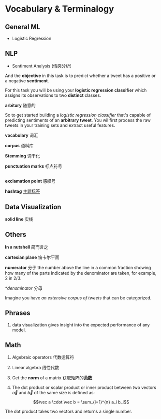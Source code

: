 # Vocabulary & Terminalogy


## General ML

- Logistic Regression


## NLP

- Sentiment Analysis (情感分析)

And the **objective** in this task is to predict whether a tweet has a positive or a negative **sentiment**.

For this task you will be using your **logistic regression classifier** which assigns its observations to two **distinct** classes.

**arbitury** 随意的

So to get started building a *logistic regression classifier* that's capable of predicting sentiments of an **arbitrary tweet**. You wil first process the raw tweets in your training sets and extract useful features.

**vocabulary** 词汇

**corpus** 语料库

**Stemming**  词干化

**punctuation marks** 标点符号

## 

**exclamation point** 感叹号

**hashtag** [主题标签](https://zh.wikipedia.org/wiki/%E4%B8%BB%E9%A1%8C%E6%A8%99%E7%B1%A4)

## Data Visualization 

**solid line** 实线

## Others

**In a nutshell** 简而言之

**cartesian plane** 笛卡尔平面

**numerator** 分子
the number above the line in a common fraction showing how many of the parts indicated by the denominator are taken, for example, 2 in 2/3.

**denominator* 分母

Imagine you have *an extensive corpus of tweets* that can be categorized.

## Phrases

1. data visualization gives insight into the expected performance of any model.

## Math

1. Algebraic operators 代数运算符

2. Linear algebra 线性代数

3. Get the **norm** of a matrix 获取矩阵的**范数**

4. The dot product or scalar product or inner product between two vectors $\vec a$ and $\vec b$ of the same size is defined as:

  $$\vec a \cdot \vec b = \sum_{i=1}^{n} a_i b_i$$

  The dot product takes two vectors and returns a single number.
